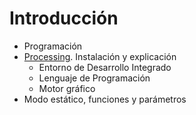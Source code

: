 # Introducción 

- Programación
- [Processing](https://processing.org/download). Instalación y explicación
  - Entorno de Desarrollo Integrado
  - Lenguaje de Programación
  - Motor gráfico
- Modo estático, funciones y parámetros
